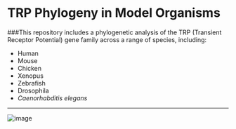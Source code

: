 # TRP Phylogeny in Model Organisms

###This repository includes a phylogenetic analysis of the TRP (Transient Receptor Potential) gene family across a range of species, including:

- Human  
- Mouse  
- Chicken  
- Xenopus  
- Zebrafish  
- Drosophila  
- _Caenorhabditis elegans_
  
----------------------------

![image](https://github.com/user-attachments/assets/58e421f4-5656-49b0-8967-1eec7b0a17ee)

